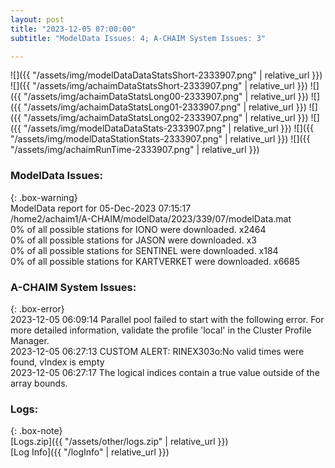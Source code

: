 ```yaml
---
layout: post
title: "2023-12-05 07:00:00"
subtitle: "ModelData Issues: 4; A-CHAIM System Issues: 3"

---
```


![]({{ "/assets/img/modelDataDataStatsShort-2333907.png" | relative_url }})
![]({{ "/assets/img/achaimDataStatsShort-2333907.png" | relative_url }})
![]({{ "/assets/img/achaimDataStatsLong00-2333907.png" | relative_url }})
![]({{ "/assets/img/achaimDataStatsLong01-2333907.png" | relative_url }})
![]({{ "/assets/img/achaimDataStatsLong02-2333907.png" | relative_url }})
![]({{ "/assets/img/modelDataDataStats-2333907.png" | relative_url }})
![]({{ "/assets/img/modelDataStationStats-2333907.png" | relative_url }})
![]({{ "/assets/img/achaimRunTime-2333907.png" | relative_url }})


### ModelData Issues:  
  
{: .box-warning}  
 ModelData report for 05-Dec-2023 07:15:17   
 /home2/achaim1/A-CHAIM/modelData/2023/339/07/modelData.mat   
 0% of all possible stations for IONO were downloaded. x2464   
 0% of all possible stations for JASON were downloaded. x3   
 0% of all possible stations for SENTINEL were downloaded. x184   
 0% of all possible stations for KARTVERKET were downloaded. x6685   
  
### A-CHAIM System Issues:  
  
{: .box-error}  
2023-12-05 06:09:14 Parallel pool failed to start with the following error. For more detailed information, validate the profile 'local' in the Cluster Profile Manager.  
2023-12-05 06:27:13 CUSTOM ALERT: RINEX303o:No valid times were found, vIndex is empty  
2023-12-05 06:27:17 The logical indices contain a true value outside of the array bounds.  

### Logs:  
  
{: .box-note}  
[Logs.zip]({{ "/assets/other/logs.zip" | relative_url }})  
[Log Info]({{ "/logInfo" | relative_url }})  
